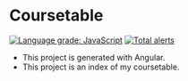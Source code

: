 # Coursetable

[![Language grade: JavaScript](https://img.shields.io/lgtm/grade/javascript/g/Marshall-Sun/coursetable.svg?logo=lgtm&logoWidth=18&color=blueviolet)](https://lgtm.com/projects/g/Marshall-Sun/coursetable/context:javascript)
[![Total alerts](https://img.shields.io/lgtm/alerts/g/Marshall-Sun/coursetable.svg?logo=lgtm&logoWidth=18&color=blueviolet)](https://lgtm.com/projects/g/Marshall-Sun/coursetable/alerts/)

- This project is generated with Angular.
- This project is an index of my coursetable.
